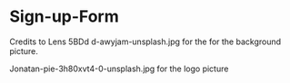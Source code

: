 # Sign-up-Form
Credits to 
Lens 5BDd d-awyjam-unsplash.jpg for
the for the background picture.

Jonatan-pie-3h80xvt4-0-unsplash.jpg 
for the logo picture


